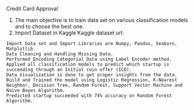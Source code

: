 Credit Card Approval 

  1. The main objective is to train data set on various classification models and to choose the best one.
  2. Import Dataset in Kaggle 
      Kaggle dataset url: 
 
    Import Data set and Import Libraries are Numpy, Pandas, Seaborn, Matplotlib.
    Data Cleaning and Handling Missing Data.
    Performed Encoding Categorial Data using Label Encoder method.
    Applied all classification models to predict which startup is succeeding through an Initial coin offer (ICO).
    Data Visualization is done to get proper insights from the data.
    Build and Trained the model using Logistic Regression, K-Nearest Neighbor, Decision Tree, Random Forest, Support Vector Machine and Naive Bayes Algorithm.
    Predicted startup succeeded with 74% accuracy on Random Forest Algorithm.
   
